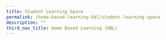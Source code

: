 ```yaml
---
title: Student Learning Space
permalink: /home-based-learning-hbl/student-learning-space
description: ""
third_nav_title: Home Based Learning (HBL)
---
```

